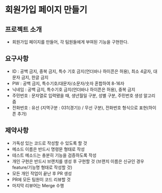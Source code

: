# 회원가입 페이지 만들기

## 프로젝트 소개
- 회원가입 페이지를 만들어, 각 팀원들에게 부여된 기능을 구현한다.

## 요구사항
- ID : 공백 금지, 중복 금지, 특수 기호 금지(언더바나 하이픈은 허용), 최소 4글자, 대문자 금지, 한글 금지
- PW : 공백 금지, 특수기호/대문자/소문자/숫자 혼합하여 8-16자
- 닉네임 : 공백 금지, 특수기호 금지(언더바나 하이픈은 허용), 중복 금지
- 주민번호 : 문자열로 입력됐을 때, 생년월일 구분, 성별 구분, 주민번호 생성 알고리즘
- 전화번호 : 유선 (지역구분 : 031(경기)) / 무선 구분), 전화번호 형식으로 표현(하이픈 추가)

## 제약사항
- 가독성 있는 코드로 작성할 수 있도록 할 것
- 메소드 이름은 반드시 명령문 형태로 작성
- 테스트 메소드는 충분히 기능을 검증하도록 작성
- 개인 구현은 반드시 브랜치를 생성 후 구현할 것
  (브랜치 이름은 신규인 경우 feature/기능명 형태로 작성할 것)
- 모든 개인 작업이 끝난 후 PR 생성
- PR에 모든 팀원이 코드 리뷰할 것
- 마지막 리뷰어는 Merge 수행